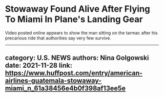 # Stowaway Found Alive After Flying To Miami In Plane's Landing Gear

Video posted online appears to show the man sitting on the tarmac after his precarious ride that authorities say very few survive.

---
category: U.S. NEWS
authors: Nina Golgowski
date: 2021-11-28
link: https://www.huffpost.com/entry/american-airlines-guatemala-stowaway-miami_n_61a38456e4b0f398af13ee5e
---

